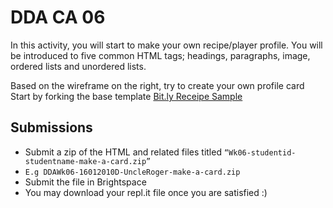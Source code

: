 # DDA CA 06 
In this activity, you will start to make your own recipe/player profile. You will be introduced to five common HTML tags; headings, paragraphs, image, ordered lists and unordered lists. 

Based on the wireframe on the right, try to create your own profile card
Start by forking the base template [Bit.ly Receipe Sample](http://bit.ly/id-MakeARecipe)

## Submissions 
- Submit a zip of the HTML and related files titled `“Wk06-studentid-studentname-make-a-card.zip”`
- `E.g DDAWk06-16012010D-UncleRoger-make-a-card.zip`
- Submit the file in Brightspace
- You may download your repl.it file once you are satisfied :)